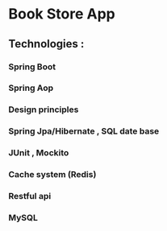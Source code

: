 # Book Store App
## Technologies :
### Spring Boot 
### Spring Aop
### Design principles
### Spring Jpa/Hibernate , SQL date base
### JUnit  , Mockito 
### Cache system (Redis)
### Restful api
### MySQL


